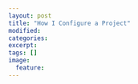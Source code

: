 ```yaml
---
layout: post
title: "How I Configure a Project"
modified:
categories: 
excerpt:
tags: []
image:
  feature:
---
```


